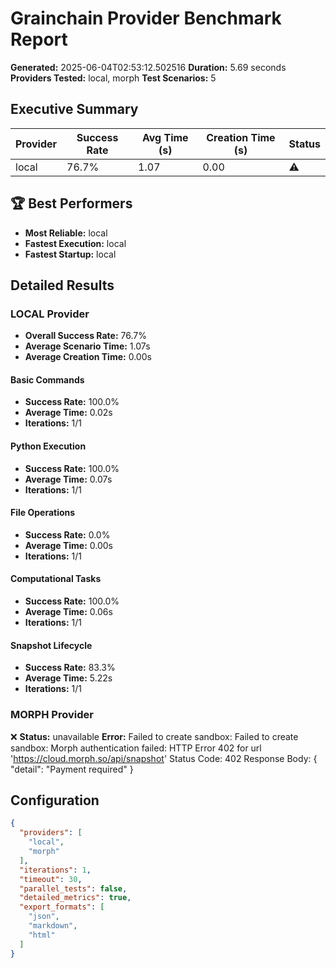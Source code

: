 # Grainchain Provider Benchmark Report

**Generated:** 2025-06-04T02:53:12.502516
**Duration:** 5.69 seconds
**Providers Tested:** local, morph
**Test Scenarios:** 5

## Executive Summary

| Provider | Success Rate | Avg Time (s) | Creation Time (s) | Status |
|----------|--------------|--------------|-------------------|--------|
| local | 76.7% | 1.07 | 0.00 | ⚠️ |

## 🏆 Best Performers

- **Most Reliable:** local
- **Fastest Execution:** local
- **Fastest Startup:** local

## Detailed Results

### LOCAL Provider

- **Overall Success Rate:** 76.7%
- **Average Scenario Time:** 1.07s
- **Average Creation Time:** 0.00s

#### Basic Commands
- **Success Rate:** 100.0%
- **Average Time:** 0.02s
- **Iterations:** 1/1

#### Python Execution
- **Success Rate:** 100.0%
- **Average Time:** 0.07s
- **Iterations:** 1/1

#### File Operations
- **Success Rate:** 0.0%
- **Average Time:** 0.00s
- **Iterations:** 1/1

#### Computational Tasks
- **Success Rate:** 100.0%
- **Average Time:** 0.06s
- **Iterations:** 1/1

#### Snapshot Lifecycle
- **Success Rate:** 83.3%
- **Average Time:** 5.22s
- **Iterations:** 1/1

### MORPH Provider

❌ **Status:** unavailable
**Error:** Failed to create sandbox: Failed to create sandbox: Morph authentication failed: HTTP Error 402 for url 'https://cloud.morph.so/api/snapshot'
Status Code: 402
Response Body: {
  "detail": "Payment required"
}

## Configuration

```json
{
  "providers": [
    "local",
    "morph"
  ],
  "iterations": 1,
  "timeout": 30,
  "parallel_tests": false,
  "detailed_metrics": true,
  "export_formats": [
    "json",
    "markdown",
    "html"
  ]
}
```
